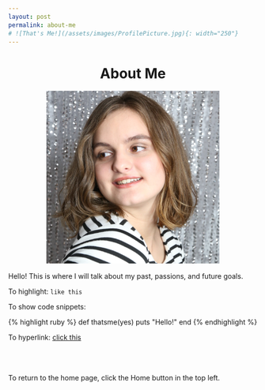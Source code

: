 ```yaml
---
layout: post
permalink: about-me
# ![That's Me!](/assets/images/ProfilePicture.jpg){: width="250"}
---
```

    
<h1 class="post-title p-name"><span class="gold"> <div style="text-align:center"> About Me </div></span></h1>

<div style="text-align: center"><img src="/assets/images/SideEyePic.jpg" width="350"></div>

Hello! This is where I will talk about my past, passions, and future goals.

To highlight: `like this`

To show code snippets:

{% highlight ruby %}
def thatsme(yes)
  puts "Hello!"
end
{% endhighlight %}

To hyperlink: [click this][hyperlink]

[hyperlink]: https://youtube.com

<br><br><br>To return to the home page, click the Home button in the top left.